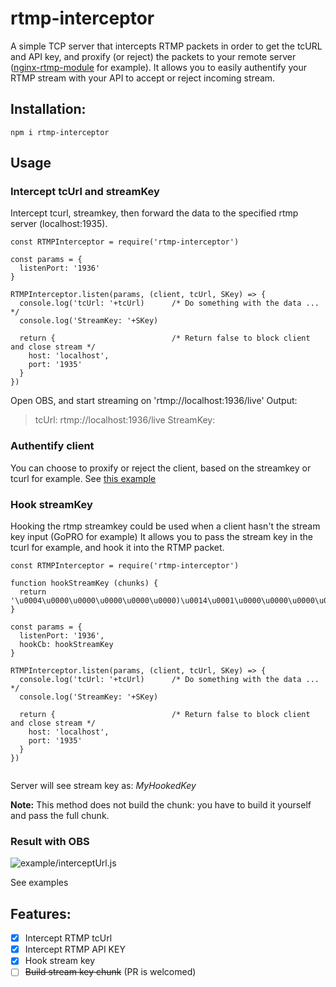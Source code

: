 # rtmp-interceptor

A simple TCP server that intercepts RTMP packets in order to get the tcURL and API key, and proxify (or reject) the packets to your remote server ([nginx-rtmp-module](https://github.com/arut/nginx-rtmp-module) for example).
It allows you to easily authentify your RTMP stream with your API to accept or reject incoming stream.

## Installation:

    npm i rtmp-interceptor
    
## Usage

### Intercept tcUrl and streamKey

Intercept tcurl, streamkey, then forward the data to the specified rtmp server (localhost:1935).

```
const RTMPInterceptor = require('rtmp-interceptor')

const params = {
  listenPort: '1936'
}

RTMPInterceptor.listen(params, (client, tcUrl, SKey) => {
  console.log('tcUrl: '+tcUrl)      /* Do something with the data ... */
  console.log('StreamKey: '+SKey)

  return {                          /* Return false to block client and close stream */
    host: 'localhost',
    port: '1935'
  }
})

```

Open OBS, and start streaming on 'rtmp://localhost:1936/live'
Output:
> tcUrl: rtmp://localhost:1936/live
> StreamKey: <specified stream key>


### Authentify client

You can choose to proxify or reject the client, based on the streamkey or tcurl for example.
See [this example](https://github.com/spartanz51/rtmp-interceptor/blob/master/example/verifyStreamKey.js)


### Hook streamKey

Hooking the rtmp streamkey could be used when a client hasn't the stream key input (GoPRO for example)
It allows you to pass the stream key in the tcurl for example, and hook it into the RTMP packet.

```
const RTMPInterceptor = require('rtmp-interceptor')

function hookStreamKey (chunks) {
  return '\u0004\u0000\u0000\u0000\u0000\u0000)\u0014\u0001\u0000\u0000\u0000\u0002\u0000\u0007publish\u0000@\u0014\u0000\u0000\u0000\u0000\u0000\u0000\u0005\u0002\u0000\u000bMyHookedKey\u0002\u0000\u0004live'
}

const params = {
  listenPort: '1936',
  hookCb: hookStreamKey
}

RTMPInterceptor.listen(params, (client, tcUrl, SKey) => {
  console.log('tcUrl: '+tcUrl)      /* Do something with the data ... */
  console.log('StreamKey: '+SKey)

  return {                          /* Return false to block client and close stream */
    host: 'localhost',
    port: '1935'
  }
})


```

Server will see stream key as: *MyHookedKey*

**Note:** This method does not build the chunk: you have to build it yourself and pass the full chunk.

### Result with OBS


![example/interceptUrl.js](https://camo.githubusercontent.com/e2b3066ae5ffdf4b88a0542d73c210343f5f7da6/68747470733a2f2f73312e67696679752e636f6d2f696d616765732f657a6769662e636f6d2d6769662d6d616b65722d32343762396637323164613261306363622e676966)

See examples

## Features: 
 - [x] Intercept RTMP tcUrl
 - [x] Intercept RTMP API KEY
 - [x] Hook stream key
 - [ ] ~~Build stream key chunk~~ (PR is welcomed)
